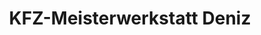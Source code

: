 ---
title: "KFZ-Meisterwerkstatt Deniz"
url: /kaiserslautern/kfz-meisterwerkstatt-deniz/
shop: Autowerkstatt
---